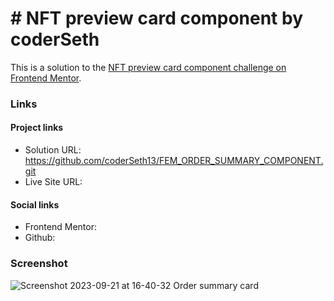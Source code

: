 # # NFT preview card component by coderSeth

This is a solution to the [NFT preview card component challenge on Frontend Mentor](https://www.frontendmentor.io/challenges/nft-preview-card-component-SbdUL_w0U).

### Links

#### Project links

- Solution URL: https://github.com/coderSeth13/FEM_ORDER_SUMMARY_COMPONENT.git
- Live Site URL:

#### Social links

- Frontend Mentor:
- Github:

### Screenshot
![Screenshot 2023-09-21 at 16-40-32 Order summary card](https://github.com/coderSeth13/FEM_ORDER_SUMMARY_COMPONENT/assets/145410639/087e5d2c-02da-4df6-bb85-c6320d225d71)
